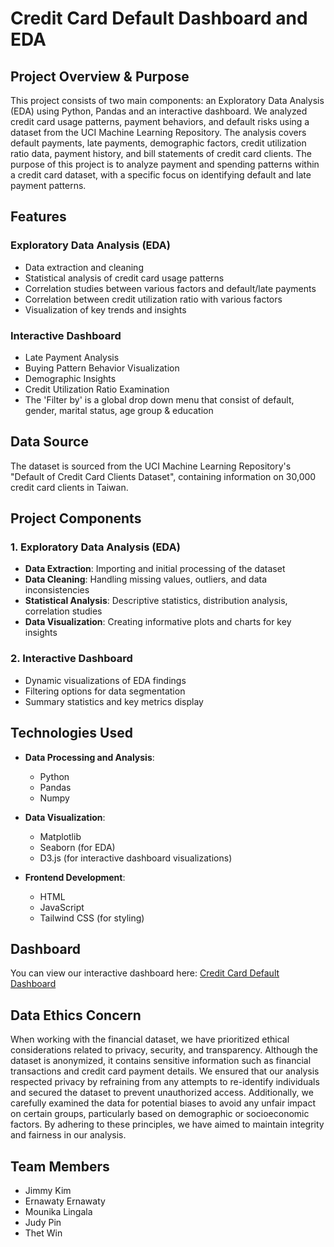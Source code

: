 # Credit Card Default Dashboard and EDA

## Project Overview & Purpose

This project consists of two main components: an Exploratory Data Analysis (EDA) using Python, Pandas and an interactive dashboard. We analyzed credit card usage patterns, payment behaviors, and default risks using a dataset from the UCI Machine Learning Repository. The analysis covers default payments, late payments, demographic factors, credit utilization ratio data, payment history, and bill statements of credit card clients. The purpose of this project is to analyze payment and spending patterns within a credit card dataset, with a specific focus on identifying default and late payment patterns. 

## Features

### Exploratory Data Analysis (EDA)
- Data extraction and cleaning
- Statistical analysis of credit card usage patterns
- Correlation studies between various factors and default/late payments
- Correlation between credit utilization ratio with various factors
- Visualization of key trends and insights

### Interactive Dashboard
- Late Payment Analysis
- Buying Pattern Behavior Visualization
- Demographic Insights
- Credit Utilization Ratio Examination
- The 'Filter by' is a global drop down menu that consist of default, gender, marital status, age group & education

## Data Source

The dataset is sourced from the UCI Machine Learning Repository's "Default of Credit Card Clients Dataset", containing information on 30,000 credit card clients in Taiwan.

## Project Components

### 1. Exploratory Data Analysis (EDA)
- **Data Extraction**: Importing and initial processing of the dataset
- **Data Cleaning**: Handling missing values, outliers, and data inconsistencies
- **Statistical Analysis**: Descriptive statistics, distribution analysis, correlation studies
- **Data Visualization**: Creating informative plots and charts for key insights

### 2. Interactive Dashboard
- Dynamic visualizations of EDA findings
- Filtering options for data segmentation
- Summary statistics and key metrics display

## Technologies Used

- **Data Processing and Analysis**: 
  - Python
  - Pandas
  - Numpy
    
- **Data Visualization**: 
  - Matplotlib
  - Seaborn (for EDA)
  - D3.js (for interactive dashboard visualizations)
    
- **Frontend Development**:
  - HTML
  - JavaScript
  - Tailwind CSS (for styling)

## Dashboard

You can view our interactive dashboard here: [Credit Card Default Dashboard](https://j91k.github.io/Credit_Card_Default_Dashboard/)

## Data Ethics Concern

When working with the financial dataset, we have prioritized ethical considerations related to privacy, security, and transparency. Although the dataset is anonymized, it contains sensitive information such as financial transactions and credit card payment details. We ensured that our analysis respected privacy by refraining from any attempts to re-identify individuals and secured the dataset to prevent unauthorized access. Additionally, we carefully examined the data for potential biases to avoid any unfair impact on certain groups, particularly based on demographic or socioeconomic factors. By adhering to these principles, we have aimed to maintain integrity and fairness in our analysis.

## Team Members

- Jimmy Kim
- Ernawaty Ernawaty
- Mounika Lingala
- Judy Pin
- Thet Win


